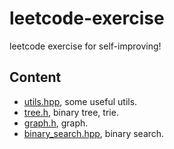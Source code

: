 # leetcode-exercise

leetcode exercise for self-improving!

## Content

* [utils.hpp](include/utils.hpp), some useful utils.
* [tree.h](include/tree.h), binary tree, trie.
* [graph.h](include/graph.h), graph.
* [binary_search.hpp](include/binary_search.hpp), binary search.
